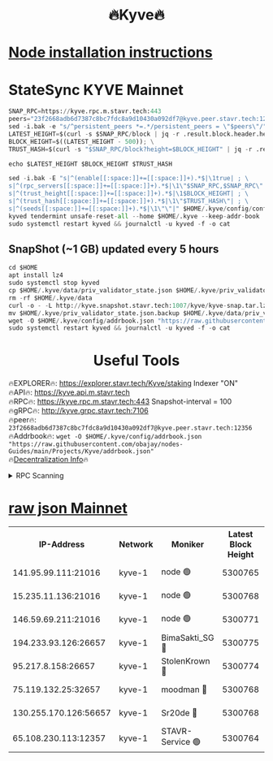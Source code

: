 <h1 align="center"> 🔥Kyve🔥</h1>

[Node installation instructions](https://github.com/obajay/nodes-Guides/tree/main/Projects/Kyve)
=
# StateSync KYVE Mainnet
```python
SNAP_RPC=https://kyve.rpc.m.stavr.tech:443
peers="23f2668adb6d7387c8bc7fdc8a9d10430a092df7@kyve.peer.stavr.tech:12356"
sed -i.bak -e "s/^persistent_peers *=.*/persistent_peers = \"$peers\"/" $HOME/.kyve/config/config.toml
LATEST_HEIGHT=$(curl -s $SNAP_RPC/block | jq -r .result.block.header.height); \
BLOCK_HEIGHT=$((LATEST_HEIGHT - 500)); \
TRUST_HASH=$(curl -s "$SNAP_RPC/block?height=$BLOCK_HEIGHT" | jq -r .result.block_id.hash)

echo $LATEST_HEIGHT $BLOCK_HEIGHT $TRUST_HASH

sed -i.bak -E "s|^(enable[[:space:]]+=[[:space:]]+).*$|\1true| ; \
s|^(rpc_servers[[:space:]]+=[[:space:]]+).*$|\1\"$SNAP_RPC,$SNAP_RPC\"| ; \
s|^(trust_height[[:space:]]+=[[:space:]]+).*$|\1$BLOCK_HEIGHT| ; \
s|^(trust_hash[[:space:]]+=[[:space:]]+).*$|\1\"$TRUST_HASH\"| ; \
s|^(seeds[[:space:]]+=[[:space:]]+).*$|\1\"\"|" $HOME/.kyve/config/config.toml
kyved tendermint unsafe-reset-all --home $HOME/.kyve --keep-addr-book
sudo systemctl restart kyved && journalctl -u kyved -f -o cat
```

## SnapShot (~1 GB) updated every 5 hours
```python
cd $HOME
apt install lz4
sudo systemctl stop kyved
cp $HOME/.kyve/data/priv_validator_state.json $HOME/.kyve/priv_validator_state.json.backup
rm -rf $HOME/.kyve/data
curl -o - -L http://kyve.snapshot.stavr.tech:1007/kyve/kyve-snap.tar.lz4 | lz4 -c -d - | tar -x -C $HOME/.kyve --strip-components 2
mv $HOME/.kyve/priv_validator_state.json.backup $HOME/.kyve/data/priv_validator_state.json
wget -O $HOME/.kyve/config/addrbook.json "https://raw.githubusercontent.com/obajay/nodes-Guides/main/Projects/Kyve/addrbook.json"
sudo systemctl restart kyved && journalctl -u kyved -f -o cat
```

<h1 align="center"> Useful Tools</h1>

🔥EXPLORER🔥:     https://explorer.stavr.tech/Kyve/staking        Indexer "ON" \
🔥API🔥: 			 		https://kyve.api.m.stavr.tech \
🔥RPC🔥:          https://kyve.rpc.m.stavr.tech:443	              Snapshot-interval = 100 \
🔥gRPC🔥:         http://kyve.grpc.stavr.tech:7106 \
🔥peer🔥:					`23f2668adb6d7387c8bc7fdc8a9d10430a092df7@kyve.peer.stavr.tech:12356` \
🔥Addrbook🔥:    ```wget -O $HOME/.kyve/config/addrbook.json "https://raw.githubusercontent.com/obajay/nodes-Guides/main/Projects/Kyve/addrbook.json"``` \
🔥[Decentralization Info](https://github.com/obajay/StateSync-snapshots/tree/main/Projects/Kyve/Decentralization)🔥

<details>
<summary>RPC Scanning</summary>

<h2 align="center"> We scan nodes in real time every 4 hours. And we provide the final result of RPC endpoints.
We cannot influence the operation of these nodes in any way. </h2>


```python
If Voting Power is higher than 0 --> then the Node is a validator of the network and may be subject to attack and be a potential threat to the chain.
```
```python
We marked such validators with a red symbol
```

</details>

[raw json Mainnet](https://rpc-check.kyvem.stavr.tech/kyvem/rpc-kyvem-result.json)
=



<table><tr><th>IP-Address</th><th>Network</th><th>Moniker</th><th>Latest Block Height</th><th>Earliest Block Height</th><th>Catching Up</th><th>Tx Index</th><th>Voting Power</th><th>Scan Time</th></tr><tr><td>141.95.99.111:21016</td><td>kyve-1</td><td>node 🟢</td><td>5300765</td><td>1</td><td>False</td><td>off</td><td>0</td><td>2024-03-10T15:11:37.631434571UTC</td></tr><tr><td>15.235.11.136:21016</td><td>kyve-1</td><td>node 🟢</td><td>5300768</td><td>1</td><td>False</td><td>off</td><td>0</td><td>2024-03-10T15:11:52.496743456UTC</td></tr><tr><td>146.59.69.211:21016</td><td>kyve-1</td><td>node 🟢</td><td>5300771</td><td>1</td><td>False</td><td>off</td><td>0</td><td>2024-03-10T15:12:12.082636673UTC</td></tr><tr><td>194.233.93.126:26657</td><td>kyve-1</td><td>BimaSakti_SG 🔴</td><td>5300775</td><td>2646001</td><td>False</td><td>off</td><td>651</td><td>2024-03-10T15:12:39.938264603UTC</td></tr><tr><td>95.217.8.158:26657</td><td>kyve-1</td><td>StolenKrown 🔴</td><td>5300774</td><td>5193501</td><td>False</td><td>on</td><td>2499</td><td>2024-03-10T15:12:28.812375440UTC</td></tr><tr><td>75.119.132.25:32657</td><td>kyve-1</td><td>moodman 🔴</td><td>5300768</td><td>5200768</td><td>False</td><td>off</td><td>6865</td><td>2024-03-10T15:11:55.403547015UTC</td></tr><tr><td>130.255.170.126:56657</td><td>kyve-1</td><td>Sr20de 🔴</td><td>5300768</td><td>5217201</td><td>False</td><td>off</td><td>5970</td><td>2024-03-10T15:11:52.890150654UTC</td></tr><tr><td>65.108.230.113:12357</td><td>kyve-1</td><td>STAVR-Service 🟢</td><td>5300764</td><td>5299901</td><td>False</td><td>on</td><td>0</td><td>2024-03-10T15:11:31.310814635UTC</td></tr></table>
